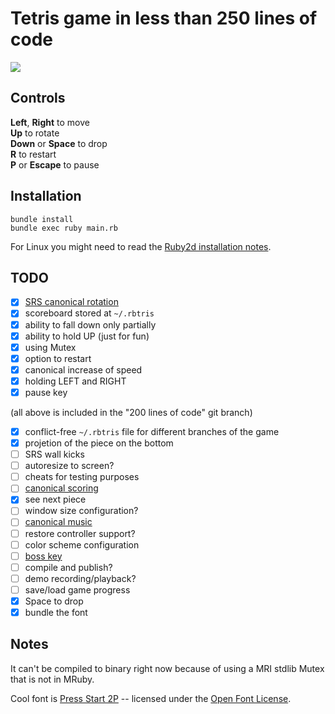 # Tetris game in less than 250 lines of code

![](https://storage.googleapis.com/rbtris.github.nakilon.pro/screenshot10.png)

## Controls

**Left**, **Right** to move  
**Up** to rotate  
**Down** or **Space** to drop  
**R** to restart  
**P** or **Escape** to pause

## Installation

```
bundle install
bundle exec ruby main.rb
```

For Linux you might need to read the [Ruby2d installation notes](http://www.ruby2d.com/learn/linux/#install-packages).

## TODO

* [x] [SRS canonical rotation](https://tetris.fandom.com/wiki/SRS)
* [x] scoreboard stored at `~/.rbtris`
* [x] ability to fall down only partially
* [x] ability to hold UP (just for fun)
* [x] using Mutex
* [x] option to restart
* [x] canonical increase of speed
* [x] holding LEFT and RIGHT
* [x] pause key

(all above is included in the "200 lines of code" git branch)

* [x] conflict-free `~/.rbtris` file for different branches of the game
* [x] projetion of the piece on the bottom
* [ ] SRS wall kicks
* [ ] autoresize to screen?
* [ ] cheats for testing purposes
* [ ] [canonical scoring](https://tetris.fandom.com/wiki/Scoring)
* [x] see next piece
* [ ] window size configuration?
* [ ] [canonical music](https://en.wikipedia.org/wiki/Tetris#Music)
* [ ] restore controller support?
* [ ] color scheme configuration
* [ ] [boss key](https://en.wikipedia.org/wiki/Boss_key)
* [ ] compile and publish?
* [ ] demo recording/playback?
* [ ] save/load game progress
* [x] Space to drop
* [x] bundle the font

## Notes

It can't be compiled to binary right now because of using a MRI stdlib Mutex that is not in MRuby.

Cool font is [Press Start 2P](https://fonts.google.com/specimen/Press+Start+2P) -- licensed under the [Open Font License](LICENSE.OFL-1.1.txt).
